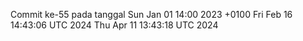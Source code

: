 Commit ke-55 pada tanggal Sun Jan 01 14:00 2023 +0100
Fri Feb 16 14:43:06 UTC 2024
Thu Apr 11 13:43:18 UTC 2024
